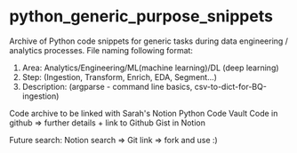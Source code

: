 # python_generic_purpose_snippets
Archive of Python code snippets for generic tasks during data engineering / analytics processes. 
File naming following format: 
  1. Area: Analytics/Engineering/ML(machine learning)/DL (deep learning)
  2. Step: (Ingestion, Transform, Enrich, EDA, Segment...)
  3. Description: (argparse - command line basics, csv-to-dict-for-BQ-ingestion)
  
Code archive to be linked with Sarah's Notion Python Code Vault
Code in github => further details + link to Github Gist in Notion

Future search: Notion search => Git link => fork and use :)
